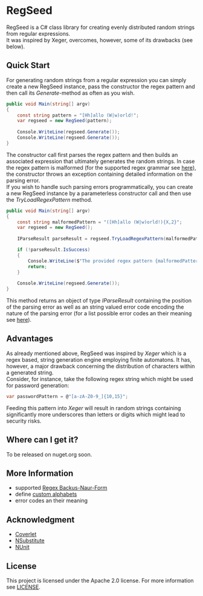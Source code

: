 # RegSeed
RegSeed is a C# class library for creating evenly distributed random strings from regular expressions.  
It was inspired by Xeger, overcomes, however, some of its drawbacks (see below).


## Quick Start

For generating random strings from a regular expression you can simply create a new RegSeed instance, pass the constructor the regex pattern and then call its *Generate*-method as often as you wish.

```c#
public void Main(string[] argv)
{
    const string pattern = "[Hh]allo (W|w)orld!";
    var regseed = new RegSeed(pattern);
    
    Console.WriteLine(regseed.Generate());
    Console.WriteLine(regseed.Generate());
}
```

The constructor call first parses the regex pattern and then builds an associated expression that ultimately generates the random strings. 
In case the regex pattern is malformed (for the supported regex grammar see [here]()), the constructor throws an exception containing detailed information on the parsing error.  
If you wish to handle such parsing errors programmatically, you can create a new RegSeed instance by a parameterless constructor call and then use the *TryLoadRegexPattern* method.

```c#
public void Main(string[] argv)
{
    const string malformedPattern = "([Hh]allo (W|w)orld!){X,2}";
    var regseed = new RegSeed();
    
    IParseResult parseResult = regseed.TryLoadRegexPattern(malformedPattern);

    if (!parseResult.IsSuccess) 
    {
        Console.WriteLine($"The provided regex pattern {malformedPattern} is malformed at position {parseresult.Position}. ErrorCode: {parseResult.ErrorCode}");
        return;
    }
    
    Console.WriteLine(regseed.Generate());
}
```
This method returns an object of type *IParseResult* containing the position of the parsing error as well as an string valued error code encoding the nature of the parsing error (for a list possible error codes an their meaning see [here]()).

## Advantages

As already mentioned above, RegSeed was inspired by *Xeger* which is a regex based, string generation engine employing finite automatons. It has, however, a major drawback concerning the distribution of characters within a generated string.   
Consider, for instance, take the following regex string which might be used for password generation:
```c#
var passwordPattern = @"[a-zA-Z0-9_]{10,15}";
```
Feeding this pattern into *Xeger* will result in random strings containing significantly more underscores than letters or digits which might lead to security risks.


## Where can I get it?
To be released on nuget.org soon.

## More Information
+ supported [Regex Backus-Naur-Form]()
+ define [custom alphabets]()
+ error codes an their meaning

## Acknowledgment

+ [Coverlet](https://github.com/tonerdo/coverlet/)
+ [NSubstitute](https://github.com/nsubstitute/NSubstitute)
+ [NUnit](https://github.com/nunit/nunit)

## License
This project is licensed under the Apache 2.0 license. For more information see [LICENSE](https://github.com/janzsch/regseed/blob/master/license).